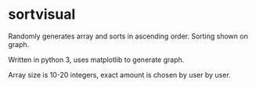 # sortvisual
Randomly generates array and sorts in ascending order. Sorting shown on graph.

Written in python 3, uses matplotlib to generate graph.

Array size is 10-20 integers, exact amount is chosen by user by user.

